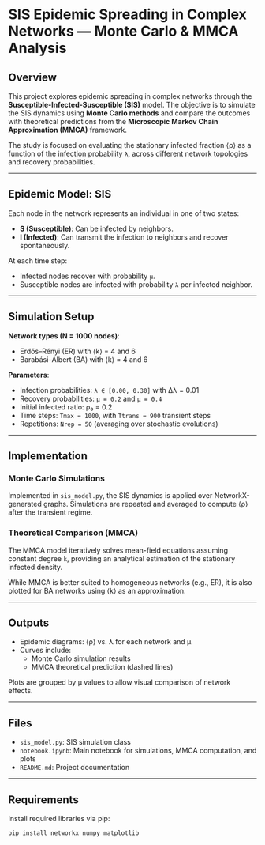 # SIS Epidemic Spreading in Complex Networks — Monte Carlo & MMCA Analysis

## Overview

This project explores epidemic spreading in complex networks through the **Susceptible-Infected-Susceptible (SIS)** model. The objective is to simulate the SIS dynamics using **Monte Carlo methods** and compare the outcomes with theoretical predictions from the **Microscopic Markov Chain Approximation (MMCA)** framework.

The study is focused on evaluating the stationary infected fraction ⟨ρ⟩ as a function of the infection probability `λ`, across different network topologies and recovery probabilities.

---

## Epidemic Model: SIS

Each node in the network represents an individual in one of two states:
- **S (Susceptible)**: Can be infected by neighbors.
- **I (Infected)**: Can transmit the infection to neighbors and recover spontaneously.

At each time step:
- Infected nodes recover with probability `μ`.
- Susceptible nodes are infected with probability `λ` per infected neighbor.

---

## Simulation Setup

**Network types (N = 1000 nodes)**:
- Erdős–Rényi (ER) with ⟨k⟩ = 4 and 6
- Barabási–Albert (BA) with ⟨k⟩ = 4 and 6

**Parameters**:
- Infection probabilities: `λ ∈ [0.00, 0.30]` with Δλ = 0.01
- Recovery probabilities: `μ = 0.2` and `μ = 0.4`
- Initial infected ratio: ρ₀ = 0.2
- Time steps: `Tmax = 1000`, with `Ttrans = 900` transient steps
- Repetitions: `Nrep = 50` (averaging over stochastic evolutions)

---

## Implementation

### Monte Carlo Simulations

Implemented in `sis_model.py`, the SIS dynamics is applied over NetworkX-generated graphs. Simulations are repeated and averaged to compute ⟨ρ⟩ after the transient regime.

### Theoretical Comparison (MMCA)

The MMCA model iteratively solves mean-field equations assuming constant degree `k`, providing an analytical estimation of the stationary infected density.

While MMCA is better suited to homogeneous networks (e.g., ER), it is also plotted for BA networks using ⟨k⟩ as an approximation.

---

## Outputs

- Epidemic diagrams: ⟨ρ⟩ vs. λ for each network and μ
- Curves include:
  - Monte Carlo simulation results
  - MMCA theoretical prediction (dashed lines)

Plots are grouped by μ values to allow visual comparison of network effects.

---

## Files

- `sis_model.py`: SIS simulation class
- `notebook.ipynb`: Main notebook for simulations, MMCA computation, and plots
- `README.md`: Project documentation

---

## Requirements

Install required libraries via pip:

```bash
pip install networkx numpy matplotlib
